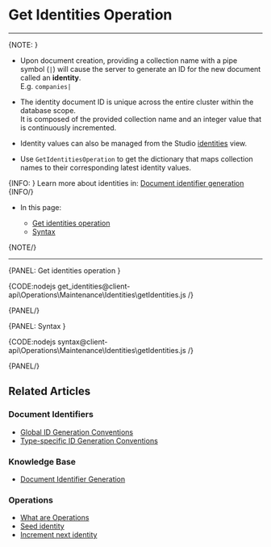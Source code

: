 # Get Identities Operation

---

{NOTE: }

* Upon document creation, providing a collection name with a pipe symbol (`|`) 
  will cause the server to generate an ID for the new document called an **identity**.  
  E.g. `companies|`
 
* The identity document ID is unique across the entire cluster within the database scope.  
  It is composed of the provided collection name and an integer value that is continuously incremented.

* Identity values can also be managed from the Studio [identities](../../../../studio/database/documents/identities-view) view.

* Use `GetIdentitiesOperation` to get the dictionary that maps collection names to their corresponding latest identity values.

{INFO: }
Learn more about identities in:
[Document identifier generation](../../../../server/kb/document-identifier-generation#strategy--3)
{INFO/}

* In this page:

  * [Get identities operation](../../../../client-api/operations/maintenance/identities/get-identities#get-identities-operation)
  * [Syntax](../../../../client-api/operations/maintenance/identities/get-identities#syntax)

{NOTE/}

---

{PANEL: Get identities operation }

{CODE:nodejs get_identities@client-api\Operations\Maintenance\Identities\getIdentities.js /}

{PANEL/}

{PANEL: Syntax }

{CODE:nodejs syntax@client-api\Operations\Maintenance\Identities\getIdentities.js /}

{PANEL/}

## Related Articles

### Document Identifiers

- [Global ID Generation Conventions](../../../../client-api/configuration/identifier-generation/global)
- [Type-specific ID Generation Conventions](../../../../client-api/configuration/identifier-generation/type-specific)

### Knowledge Base

- [Document Identifier Generation](../../../../server/kb/document-identifier-generation#strategy--3)

### Operations

- [What are Operations](../../../../client-api/operations/what-are-operations)
- [Seed identity](../../../../client-api/operations/maintenance/identities/seed-identity)
- [Increment next identity](../../../../client-api/operations/maintenance/identities/increment-next-identity)
